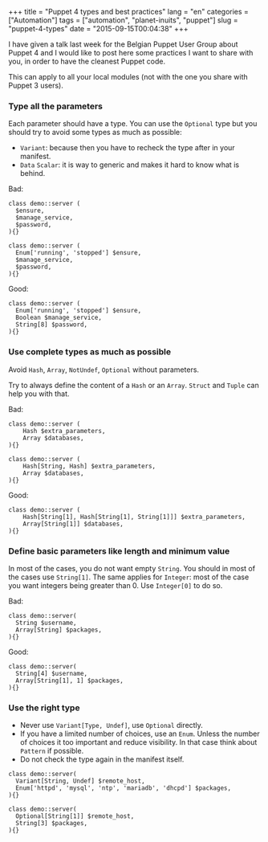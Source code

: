 +++
title = "Puppet 4 types and best practices"
lang = "en"
categories = ["Automation"]
tags = ["automation", "planet-inuits", "puppet"]
slug = "puppet-4-types"
date = "2015-09-15T00:04:38"
+++

I have given a talk last week for the Belgian Puppet User Group about Puppet 4
and I would like to post here some practices I want to share with you, in
order to have the cleanest Puppet code.

This can apply to all your local modules (not with the one you share with
Puppet 3 users).

### Type all the parameters

Each parameter should have a type. You can use the `Optional` type but you
should try to avoid some types as much as possible:

* `Variant`: because then you have to recheck the type after in your manifest.
* `Data` `Scalar`: it is way to generic and makes it hard to know what is behind.

Bad:
```Puppet
class demo::server (
  $ensure,
  $manage_service,
  $password,
){}
```

```Puppet
class demo::server (
  Enum['running', 'stopped'] $ensure,
  $manage_service,
  $password,
){}

```

Good:

```Puppet
class demo::server (
  Enum['running', 'stopped'] $ensure,
  Boolean $manage_service,
  String[8] $password,
){}

```

### Use complete types as much as possible

Avoid `Hash`, `Array`, `NotUndef`, `Optional` without parameters.

Try to always define the content of a `Hash` or an `Array`. `Struct` and `Tuple`
can help you with that.

Bad:
```Puppet
class demo::server (
    Hash $extra_parameters,
    Array $databases,
){}
```

```Puppet
class demo::server (
    Hash[String, Hash] $extra_parameters,
    Array $databases,
){}
```

Good:
```Puppet
class demo::server (
    Hash[String[1], Hash[String[1], String[1]]] $extra_parameters,
    Array[String[1]] $databases,
){}

```

### Define basic parameters like length and minimum value

In most of the cases, you do not want empty `String`. You should in most of the
cases use `String[1]`. The same applies for `Integer`: most of the case you want
integers being greater than 0. Use `Integer[0]` to do so.

Bad:
```Puppet
class demo::server(
  String $username,
  Array[String] $packages,
){}
```

Good:
```Puppet
class demo::server(
  String[4] $username,
  Array[String[1], 1] $packages,
){}
```
### Use the right type

* Never use `Variant[Type, Undef]`, use `Optional` directly.
* If you have a limited number of choices, use an `Enum`. Unless the number of
  choices it too important and reduce visibility. In that case think about `Pattern`
  if possible.
* Do not check the type again in the manifest itself.

```Puppet
class demo::server(
  Variant[String, Undef] $remote_host,
  Enum['httpd', 'mysql', 'ntp', 'mariadb', 'dhcpd'] $packages,
){}
```

```Puppet
class demo::server(
  Optional[String[1]] $remote_host,
  String[3] $packages,
){}
```

